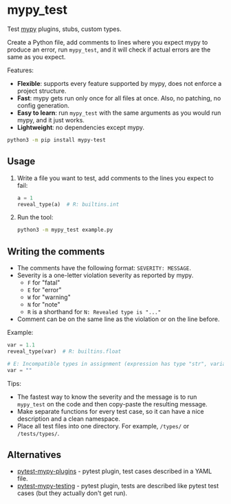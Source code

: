# mypy_test

Test [mypy](https://mypy.readthedocs.io/en/stable/) plugins, stubs, custom types.

Create a Python file, add comments to lines where you expect mypy to produce an error, run `mypy_test`, and it will check if actual errors are the same as you expect.

Features:

+ **Flexible**: supports every feature supported by mypy, does not enforce a project structure.
+ **Fast**: mypy gets run only once for all files at once. Also, no patching, no config generation.
+ **Easy to learn**: run `mypy_test` with the same arguments as you would run mypy, and it just works.
+ **Lightweight**: no dependencies except mypy.

```bash
python3 -m pip install mypy-test
```

## Usage

1. Write a file you want to test, add comments to the lines you expect to fail:

    ```python
    a = 1
    reveal_type(a)  # R: builtins.int
    ```

2. Run the tool:

    ```bash
    python3 -m mypy_test example.py
    ```

## Writing the comments

+ The comments have the following format: `SEVERITY: MESSAGE`.
+ Severity is a one-letter violation severity as reported by mypy.
  + `F` for "fatal"
  + `E` for "error"
  + `W` for "warning"
  + `N` for "note"
  + `R` is a shorthand for `N: Revealed type is "..."`
+ Comment can be on the same line as the violation or on the line before.

Example:

```python
var = 1.1
reveal_type(var)  # R: builtins.float

# E: Incompatible types in assignment (expression has type "str", variable has type "float")
var = ""
```

Tips:

+ The fastest way to know the severity and the message is to run `mypy_test` on the code and then copy-paste the resulting message.
+ Make separate functions for every test case, so it can have a nice description and a clean namespace.
+ Place all test files into one directory. For example, `/types/` or `/tests/types/`.

## Alternatives

+ [pytest-mypy-plugins](https://github.com/typeddjango/pytest-mypy-plugins) - pytest plugin, test cases described in a YAML file.
+ [pytest-mypy-testing](https://github.com/davidfritzsche/pytest-mypy-testing) - pytest plugin, tests are described like pytest test cases (but they actually don't get run).
